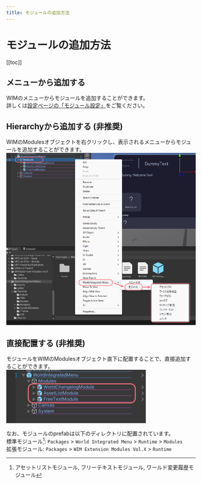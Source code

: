 ```yaml
---
title: モジュールの追加方法
---
```


# モジュールの追加方法

[[toc]]

## メニューから追加する
WIMのメニューからモジュールを追加することができます。  
詳しくは[設定ページの「モジュール設定」](./settings#module)をご覧ください。  

## Hierarchyから追加する (非推奨)
WIMのModulesオブジェクトを右クリックし、表示されるメニューからモジュールを追加することができます。
![alt text](images/add-module/hierarchey.png)

## 直接配置する (非推奨)
モジュールをWIMのModulesオブジェクト直下に配置することで、直接追加することができます。  
![alt text](images/add-module/direct.png)

なお、モジュールのprefabは以下のディレクトリに配置されています。  
標準モジュール[^1]: `Packages` > `World Integrated Menu` > `Runtime` > `Modules`  
拡張モジュール: `Packages` > `WIM Extension Modules Vol.X` > `Runtime`

[^1]: アセットリストモジュール, フリーテキストモジュール, ワールド変更履歴モジュール